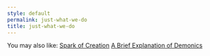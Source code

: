 ```yaml
---
style: default
permalink: just-what-we-do
title: just-what-we-do
---
```

You may also like:
[Spark of Creation](http://scp-wiki.net/spark-of-creation)
[A Brief Explanation of Demonics](http://scp-wiki.net/a-brief-explanation-on-demonics)